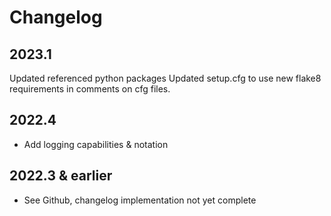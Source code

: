 # Changelog

## 2023.1

Updated referenced python packages
Updated setup.cfg to use new flake8 requirements in comments on cfg files.

## 2022.4

- Add logging capabilities & notation

## 2022.3 & earlier

- See Github, changelog implementation not yet complete
